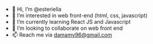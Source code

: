 - 👋 Hi, I’m @esteriella
- 👀 I’m interested in web front-end (html, css, javascript)
- 🌱 I’m currently learning React JS and Javascript
- 💞️ I’m looking to collaborate on web front end
- 📫 Reach me via damamy96@gmail.com

<!---
esteriella/esteriella is a ✨ special ✨ repository because its `README.md` (this file) appears on your GitHub profile.
You can click the Preview link to take a look at your changes.
--->
